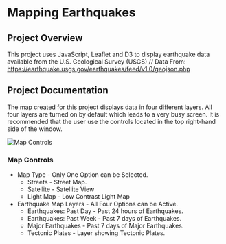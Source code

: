 # Mapping Earthquakes

## Project Overview

This project uses JavaScript, Leaflet and D3 to display earthquake data available from the U.S. Geological Survey (USGS)
// Data From: https://earthquake.usgs.gov/earthquakes/feed/v1.0/geojson.php

## Project Documentation

The map created for this project displays data in four different layers. All four layers are turned on by default which leads to a very busy screen. It is recommended that the user use the controls located in the top right-hand side of the window.

![Map Controls](/tree/main/Earthquake_Challenge/statis/resources/map_controls.png)

### Map Controls
* Map Type - Only One Option can be Selected.
  * Streets - Street Map.
  * Satellite - Satellite View
  * Light Map - Low Contrast Light Map
* Earthquake Map Layers - All Four Options can be Active.
  * Earthquakes: Past Day - Past 24 hours of Earthquakes.
  * Earthquakes: Past Week - Past 7 days of Earthquakes.
  * Major Earthquakes - Past 7 days of Major Earthquakes.
  * Tectonic Plates - Layer showing Tectonic Plates.
